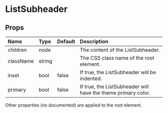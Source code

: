 ListSubheader
=============



Props
-----


| Name | Type | Default | Description |
|:-----|:-----|:-----|:-----|
| children | node |  |  The content of the ListSubheader. |
| className | string |  |  The CSS class name of the root element. |
| inset | bool | false |  If true, the ListSubheader will be indented. |
| primary | bool | false |  If true, the ListSubheader will have the theme primary color. |

Other properties (no documented) are applied to the root element.
